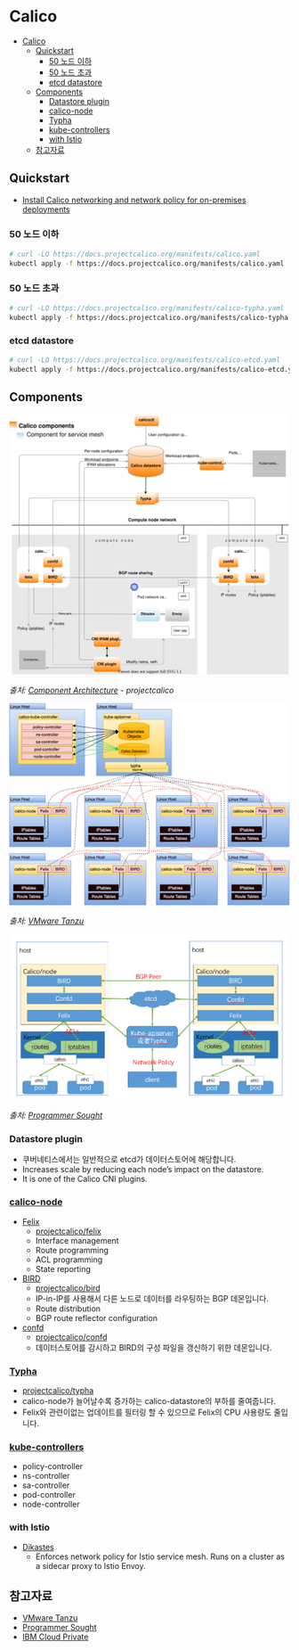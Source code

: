 # Calico

- [Calico](#calico)
  - [Quickstart](#quickstart)
    - [50 노드 이하](#50-노드-이하)
    - [50 노드 초과](#50-노드-초과)
    - [etcd datastore](#etcd-datastore)
  - [Components](#components)
    - [Datastore plugin](#datastore-plugin)
    - [calico-node](#calico-node)
    - [Typha](#typha)
    - [kube-controllers](#kube-controllers)
    - [with Istio](#with-istio)
  - [참고자료](#참고자료)

## Quickstart

- [Install Calico networking and network policy for on-premises deployments](https://docs.projectcalico.org/getting-started/kubernetes/self-managed-onprem/onpremises)

### 50 노드 이하

```bash
# curl -LO https://docs.projectcalico.org/manifests/calico.yaml
kubectl apply -f https://docs.projectcalico.org/manifests/calico.yaml
```

### 50 노드 초과

```bash
# curl -LO https://docs.projectcalico.org/manifests/calico-typha.yaml
kubectl apply -f https://docs.projectcalico.org/manifests/calico-typha.yaml
```

### etcd datastore

```bash
# curl -LO https://docs.projectcalico.org/manifests/calico-etcd.yaml
kubectl apply -f https://docs.projectcalico.org/manifests/calico-etcd.yaml
```

## Components

![architecture-calico.svg](../../../../images/networking/architecture-calico.svg)

_출처: [Component Architecture](https://docs.projectcalico.org/reference/architecture/overview) - projectcalico_

![calico-components.png](../../../../images/networking/calico-components.png)

_출처: [VMware Tanzu](https://tanzu.vmware.com/developer/guides/kubernetes/container-networking-calico-refarch/)_

![architecture-calico-2.png](../../../../images/networking/architecture-calico-2.png)

_출처: [Programmer Sought](https://www.programmersought.com/article/13224884197/)_

### Datastore plugin

- 쿠버네티스에서는 일반적으로 etcd가 데이터스토어에 해당합니다.
- Increases scale by reducing each node’s impact on the datastore.
- It is one of the Calico CNI plugins.

### [calico-node](https://github.com/projectcalico/node)

- [Felix](https://docs.projectcalico.org/archive/v3.18/reference/architecture/overview#felix)
  - [projectcalico/felix](https://github.com/projectcalico/felix)
  - Interface management
  - Route programming
  - ACL programming
  - State reporting
- [BIRD](https://docs.projectcalico.org/archive/v3.18/reference/architecture/overview#bird)
  - [projectcalico/bird](https://github.com/projectcalico/bird)
  - IP-in-IP를 사용해서 다른 노드로 데이터를 라우팅하는 BGP 데몬입니다.
  - Route distribution
  - BGP route reflector configuration
- [confd](https://docs.projectcalico.org/archive/v3.18/reference/architecture/overview#confd)
  - [projectcalico/confd](https://github.com/projectcalico/confd)
  - 데이터스토어를 감시하고 BIRD의 구성 파일을 갱신하기 위한 데몬입니다.

### [Typha](https://docs.projectcalico.org/reference/typha/overview)

- [projectcalico/typha](https://github.com/projectcalico/typha)
- calico-node가 늘어날수록 증가하는 calico-datastore의 부하를 줄여줍니다.
- Felix와 관련이없는 업데이트를 필터링 할 수 있으므로 Felix의 CPU 사용량도 줄입니다.

### [kube-controllers](https://docs.projectcalico.org/archive/v3.18/reference/kube-controllers/)

- policy-controller
- ns-controller
- sa-controller
- pod-controller
- node-controller

### with Istio

- [Dikastes](https://docs.projectcalico.org/archive/v3.18/reference/architecture/overview#dikastes)
  - Enforces network policy for Istio service mesh. Runs on a cluster as a sidecar proxy to Istio Envoy.

## 참고자료

- [VMware Tanzu](https://tanzu.vmware.com/developer/guides/kubernetes/container-networking-calico-refarch/)
- [Programmer Sought](https://www.programmersought.com/article/13224884197/)
- [IBM Cloud Private](https://www.ibm.com/docs/en/cloud-private/3.2.0?topic=calico-preparing-nodes)
